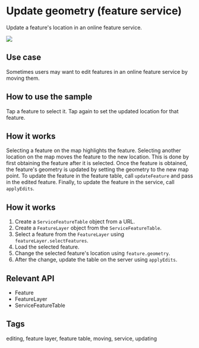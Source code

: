 # Update geometry (feature service)

Update a feature's location in an online feature service.

![](screenshot.png)

## Use case

Sometimes users may want to edit features in an online feature service by moving them.

## How to use the sample

Tap a feature to select it. Tap again to set the updated location for that feature.

## How it works

Selecting a feature on the map highlights the feature. Selecting another location on the map moves the feature to the new location. This is done by first obtaining the feature after it is selected. Once the feature is obtained, the feature's geometry is updated by setting the geometry to the new map point. To update the feature in the feature table, call `updateFeature` and pass in the edited feature. Finally, to update the feature in the service, call `applyEdits`.

## How it works

1. Create a `ServiceFeatureTable` object from a URL.
2. Create a `FeatureLayer` object from the `ServiceFeatureTable`.
3. Select a feature from the `FeatureLayer` using `featureLayer.selectFeatures`.
4. Load the selected feature.
5. Change the selected feature's location using `feature.geometry`.
6. After the change, update the table on the server using `applyEdits`.

## Relevant API

* Feature
* FeatureLayer
* ServiceFeatureTable

## Tags

editing, feature layer, feature table, moving, service, updating
